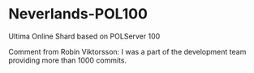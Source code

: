 # Neverlands-POL100
Ultima Online Shard based on POLServer 100

Comment from Robin Viktorsson: I was a part of the development team providing more than 1000 commits.

